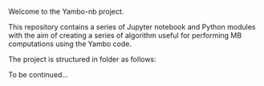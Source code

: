 Welcome to the Yambo-nb project.

This repository contains a series of Jupyter notebook and Python modules with the aim of creating a series of algorithm useful for performing MB computations using the Yambo code.

The project is structured in folder as follows:

To be continued...
